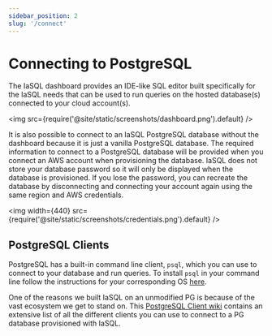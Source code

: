 ```yaml
---
sidebar_position: 2
slug: '/connect'
---
```


# Connecting to PostgreSQL

The IaSQL dashboard provides an IDE-like SQL editor built specifically for the IaSQL needs that can be used to run queries on the hosted database(s) connected to your cloud account(s).

<img src={require('@site/static/screenshots/dashboard.png').default} />

It is also possible to connect to an IaSQL PostgreSQL database without the dashboard because it is just a vanilla PostgreSQL database. The required information to connect to a PostgreSQL database will be provided when you connect an AWS account when provisioning the database. IaSQL does not store your database password so it will only be displayed when the database is provisioned. If you lose the password, you can recreate the database by disconnecting and connecting your account again using the same region and AWS credentials.

<img width={440} src={require('@site/static/screenshots/credentials.png').default} />

## PostgreSQL Clients

PostgreSQL has a built-in command line client, `psql`, which you can use to connect to your database and run queries. To install `psql` in your command line follow the instructions for your corresponding OS [here](https://www.postgresql.org/download/).

One of the reasons we built IaSQL on an unmodified PG is because of the vast ecosystem we get to stand on. This [PostgreSQL Client wiki](https://wiki.postgresql.org/wiki/PostgreSQL_Clients) contains an extensive list of all the different clients you can use to connect to a PG database provisioned with IaSQL.